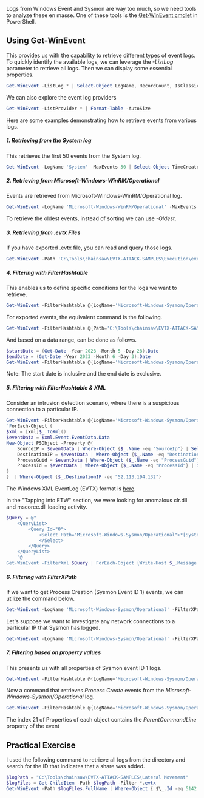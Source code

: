 Logs from Windows Event and Sysmon are way too much, so we need tools to analyze these en masse. One of these tools is the [Get-WinEvent cmdlet](https://learn.microsoft.com/en-us/powershell/module/microsoft.powershell.diagnostics/get-winevent?view=powershell-7.3) in PowerShell.

## Using Get-WinEvent

This provides us with the capability to retrieve different types of event logs. To quickly identify the available logs, we can leverage the *-ListLog* parameter to retrieve all logs. Then we can display some essential properties.
```powershell
Get-WinEvent -ListLog * | Select-Object LogName, RecordCount, IsClassicLog, IsEnabled, LogMode, LogType | Format-Table -AutoSize
```

We can also explore the event log providers
```powershell
Get-WinEvent -ListProvider * | Format-Table -AutoSize
```

Here are some examples demonstrating how to retrieve events from various logs.
##### 1. **Retrieving from the System log**
This retrieves the first 50 events from the System log.
```powershell
Get-WinEvent -LogName 'System' -MaxEvents 50 | Select-Object TimeCreated, ID, ProviderName, LevelDisplayName, Message | Format-Table -AutoSize
```

##### 2. **Retrieving from Microsoft-Windows-WinRM/Operational**
Events are retrieved from Microsoft-Windows-WinRM/Operational log.
```powershell
Get-WinEvent -LogName 'Microsoft-Windows-WinRM/Operational' -MaxEvents 30 | Select-Object TimeCreated, ID, ProviderName, LevelDisplayName, Message | Format-Table -AutoSize
```

To retrieve the oldest events, instead of sorting we can use *-Oldest*.

##### 3. **Retrieving from .evtx Files**
If you have exported .evtx file, you can read and query those logs.
```powershell
Get-WinEvent -Path 'C:\Tools\chainsaw\EVTX-ATTACK-SAMPLES\Execution\exec_sysmon_1_lolbin_pcalua.evtx' -MaxEvents 5 | Select-Object TimeCreated, ID, ProviderName, LevelDisplayName, Message | Format-Table -AutoSize
```

##### 4. **Filtering with FilterHashtable**
This enables us to define specific conditions for the logs we want to retrieve.
```powershell
Get-WinEvent -FilterHashtable @{LogName='Microsoft-Windows-Sysmon/Operational'; ID=1,3} | Select-Object TimeCreated, ID, ProviderName, LevelDisplayName, Message | Format-Table -AutoSize
```

For exported events, the equivalent command is the following.
```powershell
Get-WinEvent -FilterHashtable @{Path='C:\Tools\chainsaw\EVTX-ATTACK-SAMPLES\Execution\sysmon_mshta_sharpshooter_stageless_meterpreter.evtx'; ID=1,3} | Select-Object TimeCreated, ID, ProviderName, LevelDisplayName, Message | Format-Table -AutoSize
```

And based on a data range, can be done as follows.
```powershell
$startDate = (Get-Date -Year 2023 -Month 5 -Day 28).Date
$endDate = (Get-Date -Year 2023 -Month 6 -Day 3).Date
Get-WinEvent -FilterHashtable @{LogName='Microsoft-Windows-Sysmon/Operational'; ID=1,3; StartTime=$startDate; EndTime=$endDate} | Select-Object TimeCreated, ID, ProviderName, LevelDisplayName, Message | Format-Table -AutoSize
```
Note: The start date is inclusive and the end date is exclusive.

##### 5. **Filtering with FilterHashtable & XML**
Consider an intrusion detection scenario, where there is a suspicious connection to a particular IP.
```powershell
Get-WinEvent -FilterHashtable @{LogName='Microsoft-Windows-Sysmon/Operational'; ID=3} |
`ForEach-Object {
$xml = [xml]$_.ToXml()
$eventData = $xml.Event.EventData.Data
New-Object PSObject -Property @{
    SourceIP = $eventData | Where-Object {$_.Name -eq "SourceIp"} | Select-Object -ExpandProperty '#text'
    DestinationIP = $eventData | Where-Object {$_.Name -eq "DestinationIp"} | Select-Object -ExpandProperty '#text'
    ProcessGuid = $eventData | Where-Object {$_.Name -eq "ProcessGuid"} | Select-Object -ExpandProperty '#text'
    ProcessId = $eventData | Where-Object {$_.Name -eq "ProcessId"} | Select-Object -ExpandProperty '#text'
}
}  | Where-Object {$_.DestinationIP -eq "52.113.194.132"}
```
The Windows XML EventLog (EVTX) format is [here](https://github.com/libyal/libevtx/blob/main/documentation/Windows%20XML%20Event%20Log%20(EVTX).asciidoc).

In the "Tapping into ETW" section, we were looking for anomalous clr.dll and mscoree.dll loading activity.
```powershell
$Query = @"
	<QueryList>
		<Query Id="0">
			<Select Path="Microsoft-Windows-Sysmon/Operational">*[System[(EventID=7)]] and *[EventData[Data='mscoree.dll']] or *[EventData[Data='clr.dll']]
			</Select>
		</Query>
	</QueryList>
	"@
Get-WinEvent -FilterXml $Query | ForEach-Object {Write-Host $_.Message `n}
```

##### 6. **Filtering with FilterXPath**
If we want to get Process Creation (Sysmon Event ID 1) events, we can utilize the command below.
```powershell
Get-WinEvent -LogName 'Microsoft-Windows-Sysmon/Operational' -FilterXPath "*[EventData[Data[@Name='Image']='C:\Windows\System32\reg.exe']] and *[EventData[Data[@Name='CommandLine']='`"C:\Windows\system32\reg.exe`" ADD HKCU\Software\Sysinternals /v EulaAccepted /t REG_DWORD /d 1 /f']]" | Select-Object TimeCreated, ID, ProviderName, LevelDisplayName, Message | Format-Table -AutoSize
```

Let's suppose we want to investigate any network connections to a particular IP that Sysmon has logged.
```powershell
Get-WinEvent -LogName 'Microsoft-Windows-Sysmon/Operational' -FilterXPath "*[System[EventID=3] and EventData[Data[@Name='DestinationIp']='52.113.194.132']]"
```

##### 7. **Filtering based on property values**
This presents us with all properties of Sysmon event ID 1 logs.
```powershell
Get-WinEvent -FilterHashtable @{LogName='Microsoft-Windows-Sysmon/Operational'; ID=1} -MaxEvents 1 | Select-Object -Property *
```

Now a command that retrieves *Process Create* events from the *Microsoft-Windows-Sysmon/Operational* log.
```powershell
Get-WinEvent -FilterHashtable @{LogName='Microsoft-Windows-Sysmon/Operational'; ID=1} | Where-Object {$_.Properties[21].Value -like "*-enc*"} | Format-List
```
The index 21 of Properties of each object contains the *ParentCommandLine* property of the event

## Practical Exercise

I used the following command to retrieve all logs from the directory and search for the ID that indicates that a share was added.
```powershell
$logPath = "C:\Tools\chainsaw\EVTX-ATTACK-SAMPLES\Lateral Movement"
$logFiles = Get-ChildItem -Path $logPath -Filter *.evtx
Get-WinEvent -Path $logFiles.FullName | Where-Object { $\_.Id -eq 5142 }
```